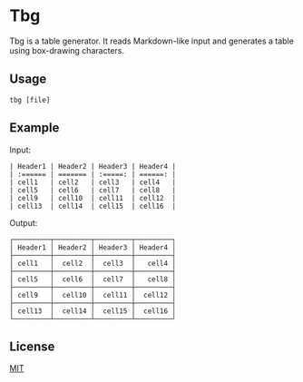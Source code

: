 # Tbg

Tbg is a table generator. It reads Markdown-like input and generates a table using box-drawing characters.

## Usage

``` shell
tbg [file]
```
## Example

Input:

```
| Header1 | Header2 | Header3 | Header4 |
| :====== | ======= | :=====: | ======: |
| cell1   | cell2   | cell3   | cell4   |
| cell5   | cell6   | cell7   | cell8   |
| cell9   | cell10  | cell11  | cell12  |
| cell13  | cell14  | cell15  | cell16  |
```

Output:

```
┌─────────┬─────────┬─────────┬─────────┐
│ Header1 │ Header2 │ Header3 │ Header4 │
├─────────┼─────────┼─────────┼─────────┤
│ cell1   │  cell2  │  cell3  │   cell4 │
├─────────┼─────────┼─────────┼─────────┤
│ cell5   │  cell6  │  cell7  │   cell8 │
├─────────┼─────────┼─────────┼─────────┤
│ cell9   │  cell10 │  cell11 │  cell12 │
├─────────┼─────────┼─────────┼─────────┤
│ cell13  │  cell14 │  cell15 │  cell16 │
└─────────┴─────────┴─────────┴─────────┘
```

## License

[MIT](https://github.com/wadiim/tbg/blob/master/LICENSE)
